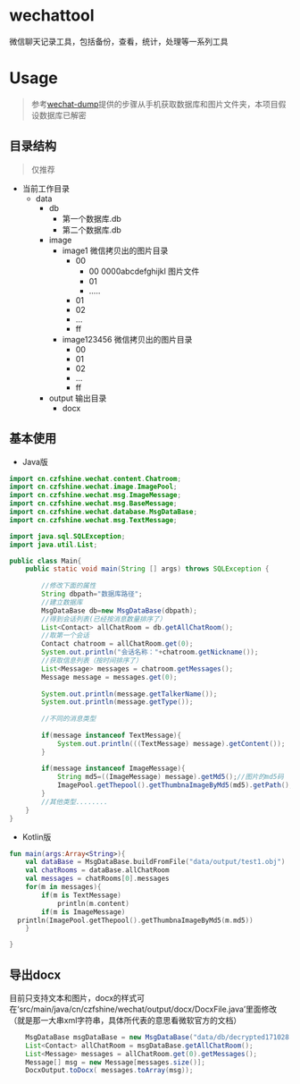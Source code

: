 # wechattool
微信聊天记录工具，包括备份，查看，统计，处理等一系列工具


# Usage
> 参考[wechat-dump](https://github.com/ppwwyyxx/wechat-dump)提供的步骤从手机获取数据库和图片文件夹，本项目假设数据库已解密
## 目录结构
> 仅推荐
* 当前工作目录
   - data
       - db
          - 第一个数据库.db
          - 第二个数据库.db
       - image
          - image1  微信拷贝出的图片目录
             - 00
                - 00
                    0000abcdefghijkl 图片文件
                - 01
                - .....
             - 01
             - 02
             - ...
             - ff
          - image123456  微信拷贝出的图片目录
             - 00
             - 01
             - 02
             - ...
             - ff
       - output 输出目录
          - docx 
            ​        

## 基本使用

* Java版
```java
import cn.czfshine.wechat.content.Chatroom;
import cn.czfshine.wechat.image.ImagePool;
import cn.czfshine.wechat.msg.ImageMessage;
import cn.czfshine.wechat.msg.BaseMessage;
import cn.czfshine.wechat.database.MsgDataBase;
import cn.czfshine.wechat.msg.TextMessage;

import java.sql.SQLException;
import java.util.List;

public class Main{
    public static void main(String [] args) throws SQLException {
        
        //修改下面的属性
        String dbpath="数据库路径";
        //建立数据库
        MsgDataBase db=new MsgDataBase(dbpath);
        //得到会话列表(已经按消息数量排序了）
        List<Contact> allChatRoom = db.getAllChatRoom();
        //取第一个会话
        Contact chatroom = allChatRoom.get(0);
        System.out.println("会话名称："+chatroom.getNickname());
        //获取信息列表（按时间排序了）
        List<Message> messages = chatroom.getMessages();
        Message message = messages.get(0);
        
        System.out.println(message.getTalkerName());
        System.out.println(message.getType());
        
        //不同的消息类型
        
        if(message instanceof TextMessage){
            System.out.println(((TextMessage) message).getContent());
        }
        
        if(message instanceof ImageMessage){
            String md5=((ImageMessage) message).getMd5();//图片的md5码
            ImagePool.getThepool().getThumbnaImageByMd5(md5).getPath();//获取图片路径
        }
        //其他类型........
    }
}    
```

* Kotlin版

```kotlin
fun main(args:Array<String>){
    val dataBase = MsgDataBase.buildFromFile("data/output/test1.obj")
    val chatRooms = dataBase.allChatRoom
    val messages = chatRooms[0].messages
    for(m in messages){
        if(m is TextMessage)
            println(m.content)
        if(m is ImageMessage)
  println(ImagePool.getThepool().getThumbnaImageByMd5(m.md5))
    }

}
```
## 导出docx
目前只支持文本和图片，docx的样式可在‘src/main/java/cn/czfshine/wechat/output/docx/DocxFile.java’里面修改（就是那一大串xml字符串，具体所代表的意思看微软官方的文档）
``` java
    MsgDataBase msgDataBase = new MsgDataBase("data/db/decrypted171028.db");
    List<Contact> allChatRoom = msgDataBase.getAllChatRoom();
    List<Message> messages = allChatRoom.get(0).getMessages();
    Message[] msg = new Message[messages.size()];
    DocxOutput.toDocx( messages.toArray(msg));
```


